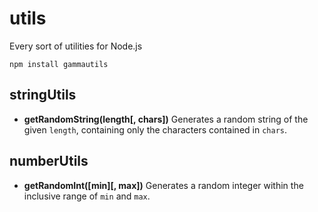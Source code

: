 utils
=====

Every sort of utilities for Node.js

    npm install gammautils
    
## stringUtils

- **getRandomString(length[, chars])** Generates a random string of the given `length`, containing only the characters contained in `chars`.

## numberUtils

- **getRandomInt([min][, max])** Generates a random integer within the inclusive range of `min` and `max`.
